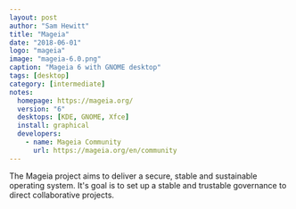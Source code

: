 ```yaml
---
layout: post
author: "Sam Hewitt"
title: "Mageia"
date: "2018-06-01"
logo: "mageia"
image: "mageia-6.0.png"
caption: "Mageia 6 with GNOME desktop"
tags: [desktop]
category: [intermediate]
notes:
  homepage: https://mageia.org/
  version: "6"
  desktops: [KDE, GNOME, Xfce]
  install: graphical
  developers:
    - name: Mageia Community
      url: https://mageia.org/en/community
---
```


The Mageia project aims to deliver a secure, stable and sustainable operating system. It's goal is to set up a stable and trustable governance to direct collaborative projects.